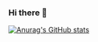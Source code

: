 ### Hi there 👋
[![Anurag's GitHub stats](https://github-readme-stats.vercel.app/api?username=yacinebenkaidali)](https://github.com/anuraghazra/github-readme-stats)
<!--
**yacinebenkaidali/yacinebenkaidali** is a ✨ _special_ ✨ repository because its `README.md` (this file) appears on your GitHub profile.

Here are some ideas to get you started:

- 🔭 I’m currently working on ...
- 🌱 I’m currently learning ...
- 👯 I’m looking to collaborate on ...
- 🤔 I’m looking for help with ...
- 💬 Ask me about ...
- 📫 How to reach me: ...
- 😄 Pronouns: ...
- ⚡ Fun fact: ...
-->
